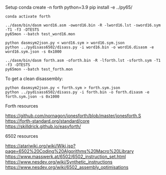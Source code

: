 
Setup
    conda create -n forth python=3.9
    pip install -e ../py65/


    conda activate forth

    ../dasm/bin/dasm word16.asm -oword16.bin -R -lword16.lst -sword16.sym -T1 -f3 -DTESTS
    py65mon --batch test_word16.mon

    python dasmsym2json.py < word16.sym > word16.sym.json
    python ../pydisass6502/disass.py -i word16.bin -o word16.disasm -e word16.sym.json -s 0x1000

    ../dasm/bin/dasm forth.asm -oforth.bin -R -lforth.lst -sforth.sym -T1 -f3 -DTESTS
    py65mon --batch test_forth.mon

To get a clean disassembly:

    python dasmsym2json.py < forth.sym > forth.sym.json
    python ../pydisass6502/disass.py -i forth.bin -o forth.disasm -e forth.sym.json -s 0x1000


Forth resources

https://github.com/nornagon/jonesforth/blob/master/jonesforth.S
https://forth-standard.org/standard/core
https://skilldrick.github.io/easyforth/


6502 resources

https://atariwiki.org/wiki/Wiki.jsp?page=6502%20Coding%20Algorithms%20Macro%20Library
https://www.masswerk.at/6502/6502_instruction_set.html
https://www.nesdev.org/wiki/Synthetic_instructions
https://www.nesdev.org/wiki/6502_assembly_optimisations